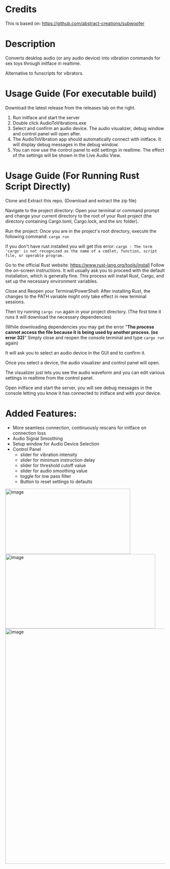 # Credits
This is based on: https://github.com/abstract-creations/subwoofer

# Description
Converts desktop audio (or any audio device) into vibration commands for sex toys through initface in realtime.

Alternative to funscripts for vibrators.

# Usage Guide (For executable build)
Download the latest release from the releases tab on the right.
1. Run initface and start the server
2. Double click AudioToVibrations.exe
3. Select and confirm an audio device. The audio visualizer, debug window and control panel will open after.
4. The AudioToVibration app should automatically connect with initface. It will display debug messages in the debug window.
6. You can now use the control panel to edit settings in realtime. The effect of the settings will be shown in the Live Audio View.

# Usage Guide (For Running Rust Script Directly)
Clone and Extract this repo. (Download and extract the zip file)

Navigate to the project directory: Open your terminal or command prompt and change your current directory to the root of your Rust project (the directory containing Cargo.toml, Cargo.lock, and the src folder).

Run the project: Once you are in the project's root directory, execute the following command:
```cargo run```

if you don't have rust installed you will get this error:
```cargo : The term 'cargo' is not recognized as the name of a cmdlet, function, script file, or operable program. ```

Go to the official Rust website: https://www.rust-lang.org/tools/install
Follow the on-screen instructions. It will usually ask you to proceed with the default installation, which is generally fine. This process will install Rust, Cargo, and set up the necessary environment variables.

Close and Reopen your Terminal/PowerShell: After installing Rust, the changes to the PATH variable might only take effect in new terminal sessions.

Then try running ```cargo run``` again in your project directory. (The first time it runs it will download the necessary dependencies)

(While downloading dependencies you may get the error "**The process cannot access the file because it is being used by another process. (os error 32)**" Simply close and reopen the console terminal and type ```cargo run``` again)

It will ask you to select an audio device in the GUI and to confirm it.

Once you select a device, the audio visualizer and control panel will open.

The visualizer just lets you see the audio waveform and you can edit various settings in realtime from the control panel.

Open initface and start the server, you will see debug messages in the console letting you know it has connected to initface and with your device.

# Added Features:
- More seamless connection, continuously rescans for initface on connection loss
- Audio Signal Smoothing
- Setup window for Audio Device Selection
- Control Panel
  - slider for vibration intensity
  - slider for minimum instruction delay
  - slider for threshold cutoff value
  - slider for audio smoothing value
  - toggle for low pass filter
  - Button to reset settings to defaults

<img width="395" height="206" alt="image" src="https://github.com/user-attachments/assets/06e0ab62-2faf-46b7-9eb6-69468e5c227b" />

<img width="474" height="235" alt="image" src="https://github.com/user-attachments/assets/60f336df-1f49-4385-92d5-5422fb78d590" />

<img width="1279" height="742" alt="image" src="https://github.com/user-attachments/assets/08ecc4ac-2066-4abe-ba8a-abc6af6dcbd7" />



